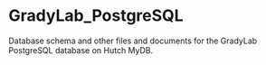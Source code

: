 # GradyLab_PostgreSQL
Database schema and other files and documents for the GradyLab PostgreSQL database on Hutch MyDB.
